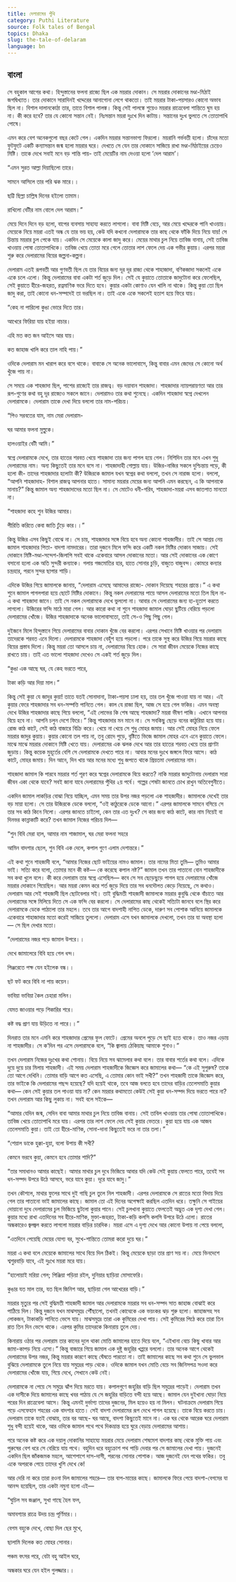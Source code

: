 ```yaml
---
title: দেলারামের পুঁথি
category: Puthi Literature
source: Folk tales of Bengal
topics: Dhaka
slug: the-tale-of-delaram
language: bn
---
```


## বাংলা

সে বহুকাল আগের কথা। হিন্দুস্তানের ফলনা রাজ্যে ছিল এক ময়রার দোকান। সে ময়রার দোকানের মণ্ডা-মিঠাই জগদ্বিখ্যাত। তার দোকানে সারাদিনই খদ্দেরের আনাগোনা লেগে থাকতো। তাই ময়রার টাকা-পয়সারও কোনো অভাব ছিল না। বিশাল দালানকোঠা তার, তাতে বিশাল পালঙ্ক। কিন্তু সেই পালঙ্কে শুয়েও ময়রার রাত্রেবেলা শান্তিতে ঘুম হয় না। কী করে হবে? তার যে কোনো সন্তান নেই। নিঃসন্তান ময়রা দুঃখে দিন কাটায়। সন্তানের দুঃখ ভুলতে সে তোতাপাখি পোষে।

এমন করে বেশ অনেকগুলো বছর কেটে গেল। একদিন ময়রার সন্তানভাগ্য ফিরলো। ময়রানি গর্ভবতী হলো। চাঁদের মতো ফুটফুটে একটি কন্যাসন্তান জন্ম হলো ময়রার ঘরে। দেখতে সে যেন তার দোকানে সাজিয়ে রাখা মণ্ডা-মিঠাইয়ের চেয়েও মিষ্টি। তাকে দেখে সবাই মনে বড় শান্তি পায়- তাই মেয়েটির নাম দেওয়া হলো ‘দেল আরাম’।

“এমন সুরত আল্লা দিয়াছিলো তারে।

সামনে আসিলে তার পরি ঝক মারে।।

ছট্টি ছিল্লা চাল্লিষ দিনের হইলো তামাম।

রাখিলো বেটীর নাম বোলে দেল আরাম।”

মেয়ে দিনে দিনে বড় হলো, বাপের ব্যবসায় সাহায্য করতে লাগলো। বাবা মিষ্টি বেচে, আর মেয়ে খদ্দেরকে পানি খাওয়ায়। মেয়েকে নিয়ে ময়রা এতই অন্ধ যে তার ভয় হয়, কেউ যদি কখনো দেলারামকে তার কাছ থেকে ফাঁকি দিয়ে নিয়ে যায়! সে চিন্তায় ময়রার চুল পেকে যায়। একদিন সে মেয়েকে কালা জাদু করে। মেয়ের মাথার চুল নিয়ে তাবিজ বানায়, সেই তাবিজ খাওয়ায় পোষা তোতাপাখিকে। তাবিজ খেয়ে তোতা মরে গেলে তোতার লাশ ফেলে দেয় এক গভীর কুয়ায়। এরপর ময়রা শুরু করে দেলারামের বিয়ের জল্পনা-কল্পনা।

দেলারাম এতই রূপবতী আর গুণবতী ছিল যে তার বিয়ের জন্য দূর দূর রাজ্য থেকে শাহাজাদা, বণিকজাদা সকলেই একে একে চলে এলো। কিন্তু দেলারামের বাবা একটা শর্ত জুড়ে দিল। সেই যে কুয়াতে তোতাকে জাদুটোনা করে ফেলেছিল, সেই কুয়াতে হীরে-জহরত, রত্নমাণিক ভরে দিতে হবে। কুয়ার একটা কোণাও যেন খালি না থাকে। কিন্তু কুয়া তো ছিল জাদু করা, তাই কোনো ধন-সম্পদেই তা ভরছিল না। তাই একে একে সকলেই হতাশ হয়ে ফিরে যায়।

“কেহ না পারিলো কুঙা ভোরে দিতে তার।

আখেরে ফিরিয়া যায় হইয়া নাচার।

এহি মত কত জন আইসে আর যায়।

কত জাহাজ খালি করে তাল নাহি পায়।”

ওদিকে দেলারাম মন খারাপ করে বসে থাকে। বাবাকে সে অনেক ভালোবাসে, কিন্তু বাবার এমন জেদের সে কোনো অর্থ খুঁজে পায় না।

সে সময়ে এক শাহজাদা ছিল, পাশের রাজ্যেই তার রাজত্ব। বড় দয়াবান শাহজাদা। শাহজাদার ন্যায়পরায়ণতা আর তার রূপ-গুণের কথা বহু দূর রাজ্যেও সকলে জানে। দেলারামও তার কথা শুনেছে। একদিন শাহজাদা স্বপ্নে দেখলেন দেলারামকে। দেলারাম তাকে দেখা দিয়ে বললো তার নাম-পরিচয়।

“পিও সরবতের যাম, নাম মেরা দেলারাম-

ঘর আমার ফলনা মুল্লুকে।

হালওয়াইর বেটী আমি।”

স্বপ্নে দেলারামকে দেখে, তার হাতের শরবত খেয়ে শাহজাদা তার জন্য পাগল হয়ে গেল। নিশিদিন তার মনে এখন শুধু দেলারামের নাম। অন্য কিছুতেই তার মনে বসে না। শাহজাদাহী গোল্লায় যায়। উজির-নাজির সকলে দুশ্চিন্তায় পড়ে, কী হলো কী- তাদের শাহজাদার হলোটা কী? উজিরকে জামাল যখন স্বপ্নের কথা বললো, তখন সে নারাজ হলো। বললো, “আপনি শাহজাদাহ- বিশাল রাজত্ব আপনার হাতে। সামান্য ময়রার মেয়ের জন্য আপনি এমন করছেন, এ কি আপনাকে মানায়?” কিন্তু জামাল অন্য শাহজাদাদের মতো ছিল না। সে মোটেও ধনী-গরিব, শাহজাদা-ময়রা এসব জাতপাত মানতো না।

“শাহজাদা কহে শুন উজির আমার।

পীরিতি করিতে কেবা জাতি ঢুঁড়ে কার।।”

কিন্তু উজির এসব কিছুই বোঝে না। সে চায়, শাহজাদার সঙ্গে বিয়ে হবে অন্য কোনো শাহজাদীর। তাই সে আশ্রয় নেয় জামাল শাহজাদার পিতা- বাদশা নামদারের। তারা দুজনে মিলে ফন্দি করে একটি নকল মিষ্টির দোকান সাজায়। সেই দোকানে মিষ্টি-মণ্ডা-সন্দেশ-জিলাপি সবই থাকে একেবারে আসল দোকানের মতো। আর সেই দোকানের এক কোণে বসানো হলো এক অতি সুন্দরী কন্যাকে। গলায় গজমোতির হার, হাতে সোনার চুড়ি, বাজুতে বাজুবন্দ। কোমরে কন্যার চন্দ্রহার, পরনে সুন্দর ছাপার শাড়ি।

এদিকে উজির গিয়ে জামালকে জানায়, “দেলারাম এসেছে আমাদের রাজ্যে- দোকান দিয়েছে শহরের প্রান্তে।” এ কথা শুনে জামাল পাগলপারা হয়ে ছোটে মিষ্টির দোকানে। কিন্তু নকল দেলারামের পায়ে আসল দেলারামের মতো তিল ছিল না- এ কথা শাহজাদা জানে। তাই সে নকল দেলারামকে দেখে ভুললো না। আবার সে দেলারামের জন্য হা-হুতাশ করতে লাগলো। উজিরের ফন্দি মাঠে মারা গেল। আর কারো কথা না শুনে শাহজাদা জামাল ঘোড়া ছুটিয়ে বেরিয়ে পড়লো দেলারামের খোঁজে। উজির শাহজাদাকে অনেক ভালোবাসতো, তাই সে-ও পিছু পিছু গেল।

দুইজনে মিলে হিন্দুস্তানে গিয়ে দেলারামের বাবার দোকান খুঁজে বের করলো। এরপর সেখানে মিষ্টি খাওয়ার পর দেলারাম তাদেরকে শরবত এনে দিলো। দেলারামকে শাহজাদা বেহুঁশ হয়ে পড়লো। পরে তাকে সুস্থ করে উজির গিয়ে ময়রার কাছে বিয়ের প্রস্তাব দিলো। কিন্তু ময়রা তো আসলে চায় না, দেলারামের বিয়ে হোক। সে সারা জীবন মেয়েকে নিজের কাছে রাখতে চায়। তাই এত ভালো শাহজাদা দেখেও সে একই শর্ত জুড়ে দিল।

“কুঙা এক আছে ঘর, যে কেহ ভরতে পারে,

টাকা কড়ি আর দিয়া মাল।”

কিন্তু সেই কুয়া যে জাদুর কুয়া! তাতে যতই সোনাদানা, টাকা-পয়সা ঢালা হয়, তার তল খুঁজে পাওয়া যায় না আর। এই কুয়ার ফেরে শাহজাদার সব ধন-সম্পত্তি পানিতে গেল। কাল যে রাজা ছিল, আজ সে হয়ে গেল ফকির। এমন অবস্থা দেখে উজির শাহজাদার কাছে গিয়ে বললো, “এই লোভের কি শেষ আছে শাহজাদা? ময়রা ভীষণ পাজি। এখানে আপনার বিয়ে হবে না। আপনি চলুন দেশে ফিরে।” কিন্তু শাহজাদার মন মানে না। সে সবকিছু ছেড়ে বনের কাঠুরিয়া হয়ে যায়। রোজ কাঠ কাটে, সেই কাঠ বাজারে বিক্রি করে। খেয়ে না খেয়ে সে শুধু মোহর জমায়। আর সেই মোহর নিয়ে ফেলে ময়রার জাদুর কুয়ায়। কুয়ার কোনো তল পায় না, তবু রোদে পুড়ে, বৃষ্টিতে ভিজে জামাল মোহর এনে এনে কুয়াতে ফেলে। মাঝে মাঝে ময়রার দোকানে মিষ্টি খেতে যায়। দেলারামের এক ঝলক দেখে আর তার হাতের শরবত খেয়ে তার প্রাণটা জুড়ায়। কিন্তু কয়েক মুহূর্তের বেশি সে দেলারামকে দেখতে পারে না। আবার মনের দুঃখে জঙ্গলে ফিরে আসে। কাঠ কাটে, মোহর জমায়। দিন আনে, দিন খায় আর মনের মধ্যে শুধু জপতে থাকে প্রিয়তমা দেলারামের নাম।

শাহজাদা জামাল কি পারবে ময়রার শর্ত পূরণ করে স্বপ্নের দেলারামকে বিয়ে করতে? নাকি ময়রার জাদুটোনায় দেলারাম সারা জীবন একা থেকে যাবে? সবই জানা যাবে দেলারামের পুঁথির ২য় পর্বে। গল্পের শেষটা জানতে চোখ রাখুন অতিবেগুনীতে।

একদিন জামাল লাকড়ির বোঝা নিয়ে যাচ্ছিল, এমন সময় তার উপর নজর পড়লো এক শাহজাদীর। জামালকে দেখেই তার বড় মায়া হলো। সে তার উজিরকে ডেকে বললো, “ওই কাঠুরেকে ডেকে আনো।” এরপর জামালকে সামনে বসিয়ে সে তার সব কাঠ কিনে নিলো। এরপর জানতে চাইলো, কেন তার এত দুঃখ? সে কার জন্য কাঠ কাটে, কার নাম নিয়েই বা দিনভর কান্নাকাটি করে? তখন জামাল নিজের পরিচয় দিল—

“শুন বিবি মেরা হাল, আমার নাম শাজামাল, ঘর মেরা ফলনা সহরে

আমিন বাদশার ছেলে, শুন বিবি এক দেলে, কপাল গুণে এলাম দেশান্তরে।”

এই কথা শুনে শাহজাদী বলে, “আমার নিজের ছোট ভাইয়ের নামও জামাল। তার নামের মিতা তুমি— তুমিও আমার ভাই। সত্যি করে বলো, তোমার মনে কী কষ্ট— কে করেছে কপাল নষ্ট?” জামাল তখন তার পাতানো বোন শাহজাদীকে সব কথা খুলে বলে। কী করে দেলারাম তার স্বপ্নে এসেছিল— কবে সে সব ছেড়েছুড়ে পাগল হয়ে দেলারামের খোঁজে ময়রার দোকানে গিয়েছিল। আর ময়রা কেমন করে শর্ত জুড়ে দিয়ে তার সব ধনদৌলত কেড়ে নিয়েছে, সে কথাও। দেলারাম আর সেই শাহজাদী ছিল ছোটবেলার সই। তাই বুদ্ধিমতী শাহজাদী জামালকে ময়রার কুবুদ্ধি থেকে বাঁচাতে আর দেলারামের সঙ্গে মিলিয়ে দিতে সে এক ফন্দি বের করলো। সে দেলারামের কাছ থেকেই সত্যিটা জানবে বলে স্থির করে দেলারামকে ডেকে পাঠালো তার মহলে। তবে তার আগে বাদশাহী নাপিত ডেকে, দারুণ সব পোশাক আনিয়ে জামালকে একেবারে শাহাজাদার মতো করেই সাজিয়ে তুললো। দেলারাম এসে যখন জামালকে দেখলো, তখন তার যা অবস্থা হলো— সে ছিল দেখার মতো।

“দেলারামের নজর পড়ে জামাল উপরে।।

দেখে জামালেরে বিবি হয়ে গেল ধন্দ।

পিঞ্জরেতে পক্ষ যেন হইলেক বন্ধ।।

ছট ফট করে বিবি না পায় কয়েন।

ভাবিয়া ভাবিয়া কৈল চেহারা মলিন।

যেমত জাওয়ার পড়ে শিকারির শরে।

কষ্ট বদ্ধ প্রাণ যায় উড়িতে না পারে।।”

দিনরাত তার মনে এমনি করে শাহজাদার প্রেমের ফুল ফোটে। প্রেমের অনলে পুড়ে সে ছাই হতে থাকে। তাও নজর এড়ায় না শাহজাদীর। সে ক’দিন পর এসে দেলারামকে বলে, “কি জ্বালায় ঠেকিয়াছ আমাকে শুনাও।”

তখন দেলারাম নিজের দুঃখের কথা শোনায়। বিয়ে নিয়ে সব ঝামেলার কথা বলে। তার বাবার শর্তের কথা বলে। এদিকে দুয়ে দুয়ে চার মিলায় শাহজাদী। এই সময় দেলারাম শাহজাদীকে জিজ্ঞেস করে জামালের কথা— “কে এই সুপুরুষ? তাকে তো আগে দেখিনি। তোমার বাড়ি আগে কত এসেছি, এ তোমার কোন ভাই সখী?” তখন শাহজাদী তাকে জিজ্ঞেস করে, তার ভাইকে কি দেলারামের পছন্দ হয়েছে? যদি হয়েই থাকে, তবে আজ বলতে হবে তাদের বাড়ির তেলেসমাতি কুয়ার কথা— কেন সেই কুয়ার তল পাওয়া যায় না? কেন ময়রার কথামতো কেউই সেই কুয়া ধন-সম্পদ দিয়ে ভরতে পারে না? তখন দেলারাম আর কিছু লুকায় না। সবই বলে সইকে—

“আমার যেদিন জন্ম, সেদিন বাবা আমার মাথার চুল নিয়ে তাবিজ বানায়। সেই তাবিল খাওয়ায় তার পোষা তোতাপাখিকে। তাবিজ খেয়ে তোতাপাখি মরে যায়। এরপর তার লাশ ফেলে দেয় সেই কুয়ার ভেতরে। কুয়া হয়ে যায় এক আজব তেলেসমাতি কুয়া। তাই তো হীরে-মাণিক, সোনা-দানা কিছুতেই ভরে না তার তলা।”

“শেয়াল ডাকে হুক্কা-হুয়া, বলো উপায় কী সখী?

কেমনে ভরবে কুয়া, কেমনে হবে তোমার শাদি?”

“তার সমাধানও আমার কাছেই। আমার মাথার চুল দুধে ভিজিয়ে আবার যদি কেউ সেই কুয়ায় ফেলতে পারে, তবেই সব ধন-সম্পদ উপরে উঠে আসবে, ভরে যাবে কুয়া। দূরে যাবে জাদু।”

তখন কৌশলে, মাথার ফুলের সাথে দুই গাছি চুল তুলে নিল শাহজাদী। এরপর দেলারামকে সে রাতের মতো বিদায় দিয়ে গেল তার পাতানো ভাই জামালের কাছে। জামাল তো এই দিনের অপেক্ষাই করছিল এতদিন ধরে। তক্ষুনি সে গাইয়ের দোয়ানো দুধে দেলারামের চুল ভিজিয়ে ছুটলো কুয়ার পানে। সেই চুলখানা কুয়াতে ফেলতেই অদ্ভুত এক দৃশ্য দেখা গেল। কুয়ার মধ্যে রাখা এতদিনের সব হীরে-মাণিক, মুক্তা-জহরত, টাকা-কড়ি কলসি কলসি উপরে উঠে এলো। রাতের অন্ধকারেও জ্বলজ্বল করতে লাগলো ময়রার বাড়ির চারদিক। ময়রা এসে এ দৃশ্য দেখে আর কোনো উপায় না পেয়ে বললো,

“এতদিনে পেয়েছি মেয়ের যোগ্য বর, সুখে-শান্তিতে তোমরা করো দুয়ে ঘর।”

ময়রা এ কথা বলে মেয়েকে জামালের সাথে বিয়ে দিল ঠিকই। কিন্তু মেয়েকে ছাড়া তার প্রাণ সয় না। মেয়ে ভিনদেশে শ্বশুরবাড়ি যাবে, এই দুঃখে ময়রা মরে যায়।

“হালোয়াই মরিয়া গেল; পিঞ্জিয়া পড়িয়া রইল, দুনিয়ার ছাড়িয়া মোসাফেরি।

কুঙার যত মাল তার, যত ছিল জিনিশ আর, ছাড়িয়া গেল আখেরের বাড়ি।”

ময়রার মৃত্যুর পর সেই বুদ্ধিমতী শাহজাদী জামাল আর দেলারামকে ময়রার সব ধন-সম্পদ সাত জাহাজ বোঝাই করে পাঠিয়ে দিল। কিন্তু দুজনে যখন মাঝসমুদ্রে পৌঁছালো, তখনই কোত্থেকে এক ভয়ংকর ঝড় শুরু হলো। জাহাজসহ সব লোকজন, টাকাকড়ি পানিতে ভেসে যায়। মাঝসমুদ্রে তারা এক কুমিরের দেখা পায়। সেই কুমিরের পিঠে করে তারা তিন রাত তিন দিন ভেসে থাকে। এরপর কুমির তাদেরকে কিনারায় তুলে দেয়।

কিনারায় ওঠার পর দেলারাম তার কানের দুলে থাকা মোতি জামালের হাতে দিয়ে বলে, “এইখানা বেচে কিছু খাবার আর জামা-কাপড় নিয়ে এসো।” কিন্তু বাজারে গিয়ে জামাল এক দুষ্টু জহুরির খপ্পরে বললো। তার অনেক আগে থেকেই দেলারামের উপর নজর, কিন্তু ময়রার কারণে কাছে ঘেঁষতে পারতো না। তাই জামালের কাছে সব কথা শুনে সে ভুলভাল বুঝিয়ে দেলারামকে তুলে নিয়ে যায় সমুদ্রের পাড় থেকে। ওদিকে জামাল যখন মোতি বেচে সব জিনিসপত্র সওদা করে দেলারামের খোঁজে যায়, গিয়ে দেখে, সেখানে কেউ নেই।

দেলারামকে না পেয়ে সে সমুদ্রে ঝাঁপ দিয়ে মরতে যায়। কপালগুণে জহুরির বাড়ি ছিল সমুদ্রের পাড়েই। দেলারাম তখন এক দাসীকে দিয়ে জামালের কাছে খবর পাঠায় যে সে জহুরির বাড়িতে বন্দী হয়ে আছে। জামাল যেন দুইখানা ঘোড়া নিয়ে পরের দিন রাত্রেবেলা আসে। কিন্তু এমনই দুর্ভাগ্য তাদের দুজনের, মিল হয়েও হয় না মিলন। ঘটনাক্রমে দেলারাম গিয়ে পড়ে এসফেহান শহরের এক বাদশার হাতে। সেই বাদশা দেলারামের রূপ দেখে পাগল হয়েছে। তাকে বিয়ে করতে চায়। দেলারাম তাকে যতই বোঝায়, তার বর আছে- ঘর আছে, বাদশা কিছুতেই মানে না। এক ঘর থেকে আরেক ঘরে দেলারাম শুধু বন্দী হয়েই থাকে, আর ওদিকে জামাল পথে পথে দিকভ্রান্ত হয়ে ঘুরে বেড়ায় দেলারামের আশায়।

পরে অনেক কষ্ট করে এক দয়ালু দোকানির সাহায্যে ময়রার মেয়ে দেলারাম শেষমেশ বাদশার কাছ থেকে মুক্তি পায় এবং পুরুষের বেশ ধরে সে বেরিয়ে যায় পথে। বহুদিন ধরে বহুক্রোশ পথ পাড়ি দেবার পর সে জামালের দেখা পায়। দুজনেই একদিন ছিল জাঁকজমক মহলে, আশেপাশে দাস-দাসী, পরনের সোনার পোশাক। আজ দুজনেই যেন পথের ফকির। তবু একে অপরকে পেয়ে তাদের খুশি দেখে কে!

আর দেরি না করে তারা রওনা দিল জামালের শহরে— তার বাপ-মায়ের কাছে। জামালকে ফিরে পেয়ে বাদশা-বেগমের যা আনন্দ হয়েছিল, তার একটা নমুনা হলো এই—

“ঘুচিল সব জঞ্জাল, সুখা গাছে হৈল ফল,

অমাবশ্যার রাত্রে উদয় চন্দ্র পূর্ণিমার।।

বেগম বহুকে দেখে, বোছা দিল ছের মুখে,

ছালামি দিলেক কত মোহর সোনার।

পঞ্চম বৎসর পরে, বেটা বহু আইল ঘরে,

অন্ধকার ঘরে যেন হইল গুলজ্জার।।
